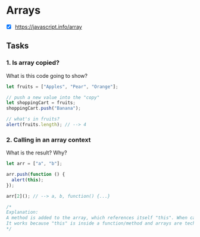 # Arrays

- [x] https://javascript.info/array

## Tasks

### 1. Is array copied?

What is this code going to show?

```js
let fruits = ["Apples", "Pear", "Orange"];

// push a new value into the "copy"
let shoppingCart = fruits;
shoppingCart.push("Banana");

// what's in fruits?
alert(fruits.length); // --> 4
```

### 2. Calling in an array context

What is the result? Why?

```js
let arr = ["a", "b"];

arr.push(function () {
  alert(this);
});

arr[2](); // --> a, b, function() {...}

/*
Explanation:
A method is added to the array, which references itself "this". When called, it outputs its contents.
It works because "this" is inside a function/method and arrays are technically objects.
*/
```
